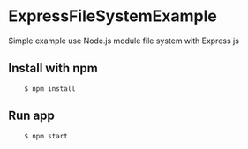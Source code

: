 # ExpressFileSystemExample
Simple example use Node.js module file system with Express js

## Install with npm

```
    $ npm install
```

## Run app

```
    $ npm start
```
